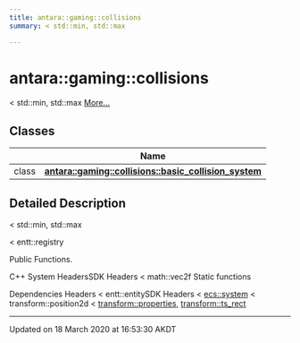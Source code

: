 ```yaml
---
title: antara::gaming::collisions
summary: < std::min, std::max  

---
```


# antara::gaming::collisions




< std::min, std::max  [More...](#detailed-description)






## Classes

|                | Name           |
| -------------- | -------------- |
| class | **[antara::gaming::collisions::basic_collision_system](Classes/classantara_1_1gaming_1_1collisions_1_1basic__collision__system.md)**  |






## Detailed Description

< std::min, std::max 

























< entt::registry

Public Functions.

C++ System HeadersSDK Headers < math::vec2f Static functions

Dependencies Headers < entt::entitySDK Headers < [ecs::system](Classes/classantara_1_1gaming_1_1ecs_1_1system.md) < transform::position2d < [transform::properties](Classes/structantara_1_1gaming_1_1transform_1_1properties.md), [transform::ts_rect](Classes/structantara_1_1gaming_1_1transform_1_1ts__rect.md)








-------------------------------

Updated on 18 March 2020 at 16:53:30 AKDT